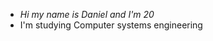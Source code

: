 - *Hi my name is Daniel and I'm 20*
- I'm studying Computer systems engineering
<!---
Dani-js/Dani-js is a ✨ special ✨ repository because its `README.md` (this file) appears on your GitHub profile.
You can click the Preview link to take a look at your changes.
--->
